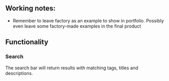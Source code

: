 ## Working notes:
- Remember to leave factory as an example to show in portfolio. Possibly even leave some factory-made examples in the final product

## Functionality
### Search
The search bar will return results with matching tags, titles and descriptions.
